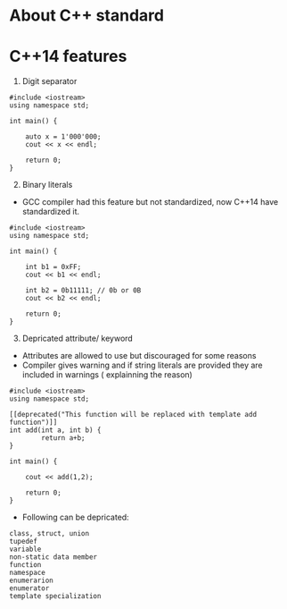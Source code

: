 # About C++ standard
# C++14 features

1. Digit separator

```
#include <iostream>
using namespace std;

int main() {

	auto x = 1'000'000;
	cout << x << endl;

	return 0;
}

```

2. Binary literals
- GCC compiler had this feature but not standardized, now C++14 have standardized it.
```
#include <iostream>
using namespace std;

int main() {

	int b1 = 0xFF;
	cout << b1 << endl;

	int b2 = 0b11111; // 0b or 0B
	cout << b2 << endl;

	return 0;
}
```

3. Depricated attribute/ keyword
- Attributes are allowed to use but discouraged for some reasons
- Compiler gives warning and if string literals are provided they are included in warnings ( explainning the reason)


```
#include <iostream>
using namespace std;

[[deprecated("This function will be replaced with template add function")]]
int add(int a, int b) {
		return a+b;
}

int main() {

	cout << add(1,2);

	return 0;
}
```

- Following can be depricated:

```
class, struct, union
tupedef
variable
non-static data member
function
namespace
enumerarion
enumerator
template specialization
```


